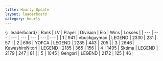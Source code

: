 ```yaml
---
title: Hourly Update
layout: leaderboard
category: hourly
---
```


{: .leaderboard}
| Rank | LV | Player | Division | Elo | Wins | Losses |
| --- | --- | --- | --- | --- | --- | --- |
| <span data-change="0">1</span> | 941 | <span title="ID: 418052">vbuckguymad</span> | LEGEND | <span data-change="0">2330</span> | <span data-change="0">231</span> | <span data-change="0">57</span> |
| <span data-change="0">2</span> | 696 | <span title="ID: 650820">YOFCA</span> | LEGEND | <span data-change="7">2285</span> | <span data-change="2">443</span> | <span data-change="0">205</span> |
| <span data-change="0">3</span> | 2646 | <span title="ID: 164871">KawashiroNitori</span> | LEGEND | <span data-change="0">2185</span> | <span data-change="0">365</span> | <span data-change="0">156</span> |
| <span data-change="0">4</span> | 1495 | <span title="ID: 353063">Sktima</span> | LEGEND | <span data-change="0">2179</span> | <span data-change="0">247</span> | <span data-change="0">81</span> |
| <span data-change="0">5</span> | 1045 | <span title="ID: 294236">Gengori</span> | LEGEND | <span data-change="0">2172</span> | <span data-change="0">125</span> | <span data-change="0">46</span> |